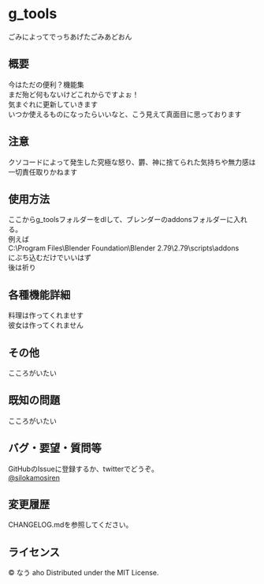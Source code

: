 g_tools
===========
ごみによってでっちあげたごみあどおん

概要
----
今はただの便利？機能集<br>
まだ殆ど何もないけどこれからですよぉ！<br>
気まぐれに更新していきます<br>
いつか使えるものになったらいいなと、こう見えて真面目に思っております

注意
----
クソコードによって発生した究極な怒り、欝、神に捨てられた気持ちや無力感は一切責任取りかねます

使用方法
---------
ここからg_toolsフォルダーをdlして、ブレンダーのaddonsフォルダーに入れる。<br>
例えば<br>
C:\Program Files\Blender Foundation\Blender 2.79\2.79\scripts\addons <br>
にぶち込むだけでいいはず<br>
後は祈り

各種機能詳細
-------------------------------
料理は作ってくれませす<br>
彼女は作ってくれません

その他
------
こころがいたい

既知の問題
----------
こころがいたい

バグ・要望・質問等
------------------
GitHubのIssueに登録するか、twitterでどうぞ。  
[@silokamosiren](https://twitter.com/silokamosiren)


変更履歴
--------
CHANGELOG.mdを参照してください。


ライセンス
----------
&copy; なう aho
Distributed under the MIT License.  
